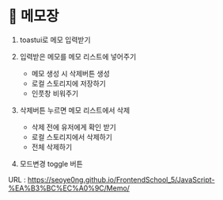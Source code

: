 # 📝 메모장

1. toastui로 메모 입력받기

2. 입력받은 메모를 메모 리스트에 넣어주기

   - 메모 생성 시 삭제버튼 생성
   - 로컬 스토리지에 저장하기
   - 인풋창 비워주기

3. 삭제버튼 누르면 메모 리스트에서 삭제

   - 삭제 전에 유저에게 확인 받기
   - 로컬 스토리지에서 삭제하기
   - 전체 삭제하기

4. 모드변경 toggle 버튼

URL : https://seoye0ng.github.io/FrontendSchool_5/JavaScript-%EA%B3%BC%EC%A0%9C/Memo/

